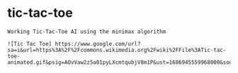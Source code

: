     
# tic-tac-toe
        
    Working Tic-Tac-Toe AI using the minimax algorithm

    ![Tic Tac Toe] https://www.google.com/url?sa=i&url=https%3A%2F%2Fcommons.wikimedia.org%2Fwiki%2FFile%3ATic-tac-toe-animated.gif&psig=AOvVaw2z5a01pyLXcmtqubjV8m1P&ust=1686945559968000&source=images&cd=vfe&ved=0CBEQjRxqFwoTCNjU6oiIxv8CFQAAAAAdAAAAABAP






